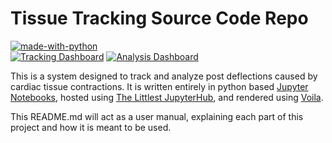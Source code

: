 # Tissue Tracking Source Code Repo

[![made-with-python](https://img.shields.io/badge/Made%20with-Python-1f425f.svg?style=for-the-badge&logo=python)](https://www.python.org/)  
[![Tracking Dashboard](https://img.shields.io/badge/Tracking-Dashboard-red?style=for-the-badge)](https://track.jack.engineering) [![Analysis Dashboard](https://img.shields.io/badge/Analysis-Dashboard-red?style=for-the-badge)](https://analysis.jack.engineering)  

This is a system designed to track and analyze post deflections caused by cardiac tissue contractions. It is written entirely in python based [Jupyter Notebooks](https:/jupyter.org/), hosted using [The Littlest JupyterHub](http://tljh.jupyter.org/), and rendered using [Voila](https://github.com/voila-dashboards/voila/). 

This README.md will act as a user manual, explaining each part of this project and how it is meant to be used. 
